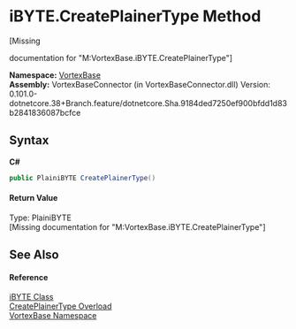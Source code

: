 # iBYTE.CreatePlainerType Method 
 

\[Missing <summary> documentation for "M:VortexBase.iBYTE.CreatePlainerType"\]

**Namespace:**&nbsp;<a href="N_VortexBase.md">VortexBase</a><br />**Assembly:**&nbsp;VortexBaseConnector (in VortexBaseConnector.dll) Version: 0.101.0-dotnetcore.38+Branch.feature/dotnetcore.Sha.9184ded7250ef900bfdd1d83b2841836087bcfce

## Syntax

**C#**<br />
``` C#
public PlainiBYTE CreatePlainerType()
```


#### Return Value
Type: PlainiBYTE<br />\[Missing <returns> documentation for "M:VortexBase.iBYTE.CreatePlainerType"\]

## See Also


#### Reference
<a href="T_VortexBase_iBYTE.md">iBYTE Class</a><br /><a href="Overload_VortexBase_iBYTE_CreatePlainerType.md">CreatePlainerType Overload</a><br /><a href="N_VortexBase.md">VortexBase Namespace</a><br />